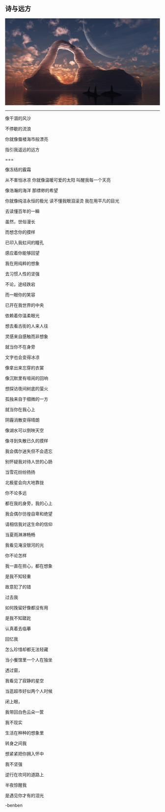诗与远方
---
![](/assets/41489-106.jpg)

---

像干涸的风沙

不停歇的流浪

你就像蜃楼海市般漂亮

指引我遥远的远方

===

像冻结的霰霜


从不害怕冰凉
你就像温暖可爱的太阳
叫醒我每一个天亮

像浩瀚的海洋
那缥缈的希望

你就像纯洁永恒的极光
读不懂我眼泪滚烫
我在用平凡的目光

去读懂百年的一瞬

虽然，世俗漫长

而想念你的摸样

已印入我虹间的瞳孔

感应着你能够回望

我在用纯粹的想象

去习惯人性的坚强

不论，途经跌宕

而一眼你的笑容

已开在我世界的中央

依赖着你温柔眼光

想去看古街的人来人往

灵感来自感触而非想象

就当你不在身旁

文字也会变得冰凉

像拿出来忘穿的衣裳

像沉默里有喧闹的回响

想探访夜间树底的萤火

孤独来自于细微的一方

就当你在我心上

阴霾消散变得晴朗

像湖水可以倒映天空

像寻到失散已久的摸样

我会偶尔迷失但不会遗忘

别怀疑我对待人世的心肠

当雪花纷纷扬扬

北极星会向大地靠拢

你不论多远

都在我的身旁，我的心上

我会偶尔彷徨自卑和绝望

请相信我对这生命的信仰

当夏雨淋淋畅畅

我看见淹没银河的光

你不论怎样

我一直在担心，都在想象

是我不知轻重

故意犯了的错

过去我

如何挽留好像都没有用

是我不知蹉跎

认真着去临摹

回忆我

怎么珍惜却都无法轻藏

当小餐馆里一个人在独坐

透过窗，

我看见了寂静的星空

当逛超市好似两个人时候

闭上眼，

我带回白色云朵一筐

我不现实

生活在种种的想象里

转身之间我

想紧紧把你拥入怀中

我不坚强

逆行在坎坷的道路上

半夜惊醒我

是遇见你才有的泪光

-benben

